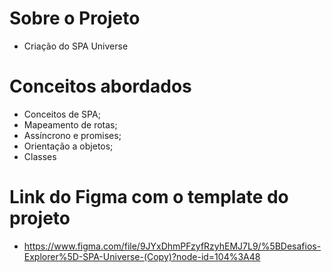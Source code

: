 # Sobre o Projeto
- Criação do SPA Universe

# Conceitos abordados
- Conceitos de SPA;
- Mapeamento de rotas;
- Assíncrono e promises;
- Orientação a objetos;
- Classes

# Link do Figma com o template do projeto
- https://www.figma.com/file/9JYxDhmPFzyfRzyhEMJ7L9/%5BDesafios-Explorer%5D-SPA-Universe-(Copy)?node-id=104%3A48
